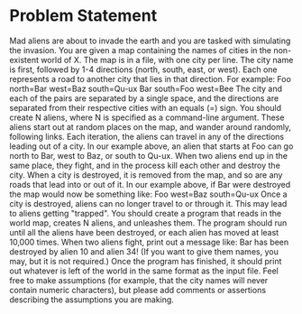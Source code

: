 # Problem Statement
Mad aliens are about to invade the earth and you are tasked with simulating the invasion. 
You are given a map containing the names of cities in the non-existent world of X. The map is in a file, with one city per line. The city name is first, followed by 1-4 directions (north, south, east, or west). Each one represents a road to another city that lies in that direction. 
For example: 
Foo north=Bar west=Baz south=Qu-ux 
Bar south=Foo west=Bee 
The city and each of the pairs are separated by a single space, and the directions are separated from their respective cities with an equals (=) sign. 
You should create N aliens, where N is specified as a command-line argument. 
These aliens start out at random places on the map, and wander around randomly, following links. Each iteration, the aliens can travel in any of the directions leading out of a city. In our example above, an alien that starts at Foo can go north to Bar, west to Baz, or south to Qu-ux. 
When two aliens end up in the same place, they fight, and in the process kill each other and destroy the city. When a city is destroyed, it is removed from the map, and so are any roads that lead into or out of it. 
In our example above, if Bar were destroyed the map would now be something like: 
Foo west=Baz south=Qu-ux 
Once a city is destroyed, aliens can no longer travel to or through it. This may lead to aliens getting "trapped". 
You should create a program that reads in the world map, creates N aliens, and unleashes them. The program should run until all the aliens have been destroyed, or each alien has moved at least 10,000 times. When two aliens fight, print out a message like:
Bar has been destroyed by alien 10 and alien 34! 
(If you want to give them names, you may, but it is not required.) Once the program has finished, it should print out whatever is left of the world in the same format as the input file. 
Feel free to make assumptions (for example, that the city names will never contain numeric characters), but please add comments or assertions describing the assumptions you are making.


